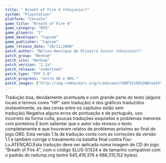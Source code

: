 ```yaml
---
title: " Breath of Fire 4 (nhojunior)"
system: "Playstation"
platform: "Console"
game_title: "Breath of Fire 4"
game_category: "RPG"
game_players: "1"
game_developer: "Capcom"
game_publisher: "Capcom"
game_release_date: "28/11/2000"
patch_author: "Nelson Henrique de Oliveira Junior (nhojunior)"
patch_group: "Nenhum"
patch_site: "Nenhum"
patch_version: "1.1a"
patch_release: "undefined"
patch_type: "PPF 3.0"
patch_progress: "entre 80 e 90%."
patch_images: ["http://img.romhackers.org/traducoes/%5BPS1%5D%20Breath%20of%20Fire%204%20-%20nhojunior%20-%201.png","http://img.romhackers.org/traducoes/%5BPS1%5D%20Breath%20of%20Fire%204%20-%20nhojunior%20-%202.png","http://img.romhackers.org/traducoes/%5BPS1%5D%20Breath%20of%20Fire%204%20-%20nhojunior%20-%203.png"]
---
```

Tradução boa, devidamente acentuada e com grande parte do texto (alguns locais e termos como "HP" sem tradução) e dos gráficos traduzidos (notavelmente, os das cenas entre os capítulos estão sem tradução).Negativa alguns erros de pontuação e de português, uso incorreto da forma culta, poucas traduções esquisitas e problemas menores com ponteiros.É bom salientar que o autor não revisou o texto completamente e que houveram relatos de problemas próximo ao final do jogo.OBS: Esta versão 1.1a da tradução conta com as correções da versão 1.1 e também corrige o travamento na batalha final contra Fou-Lu.ATENÇÃO:Esta tradução deve ser aplicada numa imagem de CD do jogo "Breath of Fire 4", com o código SLUS-01324 e de tamanho compatível com o padrão do redump.org (entre 645,419,376 e 688,315,152 bytes).